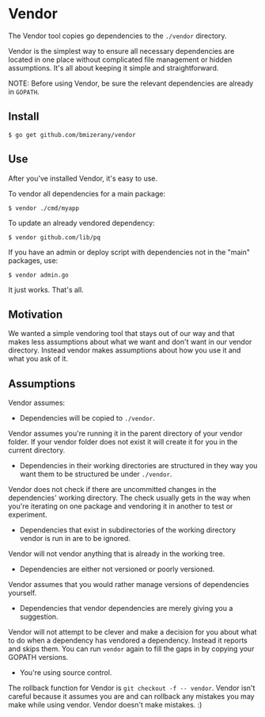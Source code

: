# Vendor

The Vendor tool copies go dependencies to the `./vendor` directory.

Vendor is the simplest way to ensure all necessary dependencies are located in
one place without complicated file management or hidden assumptions. It's all
about keeping it simple and straightforward.

NOTE: Before using Vendor, be sure the relevant dependencies are already in `GOPATH`.  

## Install

	$ go get github.com/bmizerany/vendor

## Use

After you've installed Vendor, it's easy to use.

To vendor all dependencies for a main package:

	$ vendor ./cmd/myapp

To update an already vendored dependency:

	$ vendor github.com/lib/pq

If you have an admin or deploy script with dependencies not in the "main" packages, use:

	$ vendor admin.go

It just works. That's all.

## Motivation

We wanted a simple vendoring tool that stays out of our way and that makes less
assumptions about what we want and don't want in our vendor directory. Instead
vendor makes assumptions about how you use it and what you ask of it. 

## Assumptions

Vendor assumes:

   * Dependencies will be copied to `./vendor`.

Vendor assumes you're running it in the parent directory of your vendor folder. If your vendor folder does not exist it will create it for you in the current directory.

   * Dependencies in their working directories are structured in they way you want them to be structured be under `./vendor`.

Vendor does not check if there are uncommitted changes in the dependencies'
working directory. The check usually gets in the way when you're iterating on
one package and vendoring it in another to test or experiment.

   * Dependencies that exist in subdirectories of the working directory vendor is run in are to be ignored.

Vendor will not vendor anything that is already in the working tree.

   * Dependencies are either not versioned or poorly versioned.

Vendor assumes that you would rather manage versions of dependencies yourself.

   * Dependencies that vendor dependencies are merely giving you a suggestion.

Vendor will not attempt to be clever and make a decision for you about what to
do when a dependency has vendored a dependency. Instead it reports and skips
them. You can run `vendor` again to fill the gaps in by copying your GOPATH
versions.

   * You're using source control.

The rollback function for Vendor is `git checkout -f -- vendor`. Vendor isn't
careful because it assumes you are and can rollback any mistakes you may make
while using vendor. Vendor doesn't make mistakes. :)
